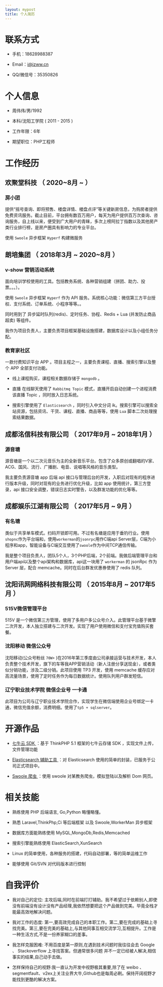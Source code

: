 ```yaml
---
layout: mypost
title: 个人简历
---
```


# 联系方式

- 手机：18628988387

- Email：i@izww.cn

- QQ/微信号：35350826

# 个人信息

- 周伟伟/男/1992

- 本科/沈阳工学院 ( 2011 - 2015 )

- 工作年限：6年

- 期望职位：PHP工程师



# 工作经历

## 欢聚堂科技 （ 2020~8月 ~  ）

### 房小团

提供“摇号查询、即将预售、楼盘详情、楼盘点评”等关键新房信息，为购房者提供免费资讯服务。截止目前，平台拥有数百万用户，每天为用户提供百万次查询、咨询服务，自上线以来，便受到广大用户的青睐，多次上榜阿拉丁指数以及其他房产类行业排行榜，是房产圈具有影响力的专业平台。

使用 `Swoole` 异步框架 `Hyperf` 构建微服务

## 朗培集团 （ 2018年3月 ~ 2020~8月 ）

### v-show 营销活动系统

面向培训学校使用的工具。包括教务系统、各种营销组建（拼团、助力、投票。。。）。

使用 `Swoole` 异步框架 `Hyperf` 作为 API 服务。系统核心功能：微信第三方平台授权、支付系统、订单系统、小程序等等。。

同时用到了 异步延时队列(redis)、定时任务、协程、Redis + Lua (并发防止商品超卖)  等组件。

我作为项目负责人，主要负责项目框架基础设施搭建，数据库设计以及小组任务分配。

### 教育家社区

一款付费知识平台 APP 。项目主程之一，主要负责课程、直播、搜索引擎以及整个 APP 全部支付功能。

- 线上课程购买，课程相关数据存储于 `mongodb` 。

- 直播 在线聊天使用了 `Rabbitmq Topic` 模式，直播开启自动创建一个进程消费该直播 Topic ，同时放入日志系统。

- 搜索引擎使用了 `Elasticsearch` ，同时引入中文分词 ik。搜索引擎可以搜索全站资源，包括资讯、干货、课程、直播、商品等等，使用 `Lua` 脚本二次处理搜索结果数据。

## 成都洺信科技有限公司 （ 2017年9月 ~ 2018年1月 ）

### 源音塘

源音塘是一个以二次元音乐为主的全新音乐平台。包含了众多原创或翻唱的V家、ACG、国风、流行、广播剧、电音、说唱等风格的音乐类型。

我主要负责源音塘 app 后端 api 接口与管理后台的开发，入职后对现有的程序进行版本升级，同时对现有的业务进行优化升级，比如 app 使用统计，第三方登录，api 接口安全调整，错误日志实时警告，以及群发功能的优化等等。


## 成都娱乐江湖有限公司 （ 2017年5月 ~ 9月 ）

### 有名塘

类似于共享单车模式。扫码开锁即可用。不过有名塘是应用于垂钓行业。使用`shopnc`作为平台端和，使用`workerman`的`jsonrpc`用作C端api Server层，C端为小程序和app，智能设备与C端交互使用了`swoole`作为中间TCP通信传输。

我是整个项目负责人，团队5个人，3个PHP后端，2个前端。我做后端管理平台和用户端api以及整个api架构和数据库，api这一块用了 `workerman` 的 jsonRpc 作为 Server 层，配合 memcache。同时在后台群发优惠券使用了 redis 队列。


## 沈阳讯网网络科技有限公司 （ 2015年8月 ~ 2017年5月 ）

### 515V微信管理平台

515V 是一个微信第三方管理，使用了多用户多公众号介入。此管理平台基于微擎二次开发，本人独立搭建与二次开发。实现了用户使用微信和支付宝充值购买套餐。

### 沈阳移动 微信公众号

沈阳移动(公众号粉丝 `70W+` )在2016年第三季度由公司承接运营与技术开发，本人负责整个技术开发，旗下的车等我APP营销活动（新人注册分享送现金），或者类似分销功能，涉及二级分销。此项目使用 TP3 开发，使用 memcache 缓存应对高流量场景，使用了定时任务作为每日数据统计。使用队列用户群发短信。

### 辽宁职业技术学院 微信企业号 一卡通

此项目为公司与辽宁职业技术学院合作，实现学生在微信端使用企业号绑定一卡通，微信充值余额，消费明细。使用了`tp5 + sqlserver`。

# 开源作品

- [七牛云 SDK ](https://github.com/teg1c/thinkphp-qiniu-sdk)：基于 ThinkPHP 5.1 框架的七牛云存储 SDK ，实现文件上传，文件管理功能

- [Elasticsearch 辅助工具 ](https://github.com/teg1c/elasticSearch-laravel)：对 Elasticsearch 使用的简单的封装，已服务于公司正式项目中。

- [Swoole 爬虫 ](https://github.com/teg1c/zf_spider)：使用 swoole 对某教务爬虫，模拟登陆以及解析 Dom 网页。


# 相关技能

- 熟练使用 PHP 后端语言, Go,Python 略懂略懂。

- 熟悉 Laravel,ThinkPhp,Ci 等后端框架 以及 Swoole,WorkerMan 异步框架

- 数据库方面能熟练使用 MySQL,MongoDb,Redis,Memcached

- 搜索引擎能熟练使用 ElasticSearch,XunSearch

- Linux 的简单使用，各种服务的搭建，代码自动部署，等的简单运维工作

- 能够使用 Git/SVN 对代码版本进行控制

# 自我评价

- 我对自己的定位: 主攻后端,同时在前端打打辅助。我不希望过于依赖别人,即使没有前端没有设计没有产品经理,我依然想要把这个产品做到完美。毕竟全栈才能最高效地解决问题。

- 我对工作的态度: 第一,要高效完成自己的本职工作。第二,要在完成的基础上寻找完美。第三,要在完美的基础上,与其他同事互相交流学习,互相提升。工作是一种生活方式,不是一份养家糊口的差事。

- 我怎样克服困难: 不用百度是第一原则,在遇到技术问题时我往往会去 Google 、 Stackoverflow 上寻找答案。但通常很多问题 并不一定已经被人解决,相信事实的结果,自己动手去做。

- 怎样保持自己的视野:我一直认为开发中视野极其重要,除了在 weibo 、segmentfault、v2ex上关注业界大牛,Github也是每周必刷。保持开阔视野才能找到更酷的解决方案。